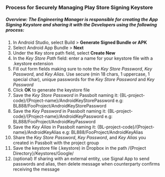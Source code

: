 ### Process for Securely Managing Play Store Signing Keystore

##### Overview: The Engineering Manager is responsible for creating the App Signing Keystore and sharing it with the Developers using the following process:  

1. In Android Studio, select Build > **Generate Signed Bundle or APK**
2. Select Android App Bundle > **Next**
3. Under the Key store path field, select **Create New**
4. In the *Key Store Path* field: enter a name for your keystore file with a .keystore extension 
5. Fill out form fields making sure to note the *Key Store Password*, *Key Password*, and *Key Alias*. Use secure (min 18 chars, 1 uppercase, 1 special char), unique passwords for the *Key Store Password* and *Key Password*  
6. Click **OK** to generate the keystore file 
7. Save the *Key Store Password*  in Passbolt naming it: {BL-project-code}/{Project-name}/AndroidKeyStorePassword e.g: BL888/FooProject/AndroidKeyStorePassword
8. Save the *Key Password*  in Passbolt naming it: {BL-project-code}/{Project-name}/AndroidKeyPassword e.g: BL888/FooProject/AndroidKeyPassword
9. Save the *Key Alias*  in Passbolt naming it: {BL-project-code}/{Project-name}/AndroidKeyAlias e.g: BL888/FooProject/AndroidKeyAlias
10. Share the *Key Store Password*, *Key Password*, and *Key Alias* you created in Passbolt with the project group
11. Save the keystore file (.keystore) in Dropbox in the path /{Project Directory}/Keystores/Google/
12. (optional) If sharing with an external entity, use Signal App to send passwords and alias, then delete message when counterparty confirms receiving the message

